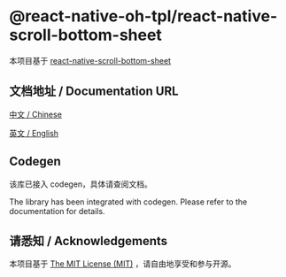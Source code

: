 # @react-native-oh-tpl/react-native-scroll-bottom-sheet

本项目基于 [react-native-scroll-bottom-sheet](https://github.com/rgommezz/react-native-scroll-bottom-sheet)

## 文档地址 / Documentation URL

[中文 / Chinese](https://gitee.com/react-native-oh-library/usage-docs/blob/master/zh-cn/react-native-scroll-bottom-sheet.md)

[英文 / English](https://gitee.com/react-native-oh-library/usage-docs/blob/master/zh-en/react-native-scroll-bottom-sheet.md)

## Codegen

该库已接入 codegen，具体请查阅文档。

The library has been integrated with codegen. Please refer to the documentation for details.

## 请悉知 / Acknowledgements

本项目基于 [The MIT License (MIT)](https://github.com/rgommezz/react-native-scroll-bottom-sheet/blob/master/LICENSE) ，请自由地享受和参与开源。
